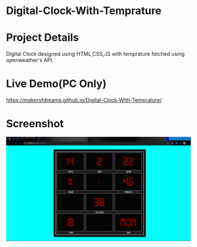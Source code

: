 # Digital-Clock-With-Temprature

# Project Details
Digital Clock designed using HTML,CSS,JS with temprature fetched using openweather's API.

# Live Demo(PC Only)
https://makerofdreams.github.io/Digital-Clock-With-Temprature/

# Screenshot 

<img src="https://github.com/makerofdreams/Digital-Clock-With-Temprature/blob/master/Screenshot.png" width="800px" title="Weather Clock">
